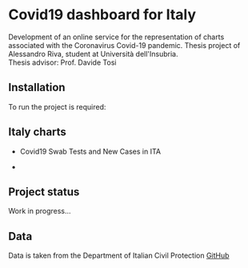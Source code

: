 # Covid19 dashboard for Italy

Development of an online service for the representation of charts associated with the Coronavirus Covid-19 pandemic.
Thesis project of Alessandro Riva, student at Università dell'Insubria.  
Thesis advisor: Prof. Davide Tosi

## Installation

To run the project is required:

## Italy charts

- Covid19 Swab Tests and New Cases in ITA

- 

## Project status

Work in progress...

## Data

Data is taken from the Department of Italian Civil Protection [GitHub](https://github.com/pcm-dpc/COVID-19)
